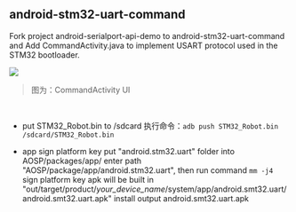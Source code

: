 android-stm32-uart-command
-------------
Fork project android-serialport-api-demo to android-stm32-uart-command and Add CommandActivity.java to implement USART protocol used in the STM32 bootloader.

![](https://github.com/tingkts/android_uart_tx_rx_api_demo/blob/master/android-stm32-uart-command/CommandActivity.png?raw=true)

> 图为：CommandActivity UI

<br />

- put STM32_Robot.bin to /sdcard
执行命令：`adb push STM32_Robot.bin /sdcard/STM32_Robot.bin`

- app sign platform key
		 put "android.stm32.uart" folder into AOSP/packages/app/
		 enter path "AOSP/package/app/android.stm32.uart", then run command `mm -j4`
		 sign platform key apk will be built in "out/target/product/*your_device_name*/system/app/android.smt32.uart/android.smt32.uart.apk"
		 install output android.smt32.uart.apk
